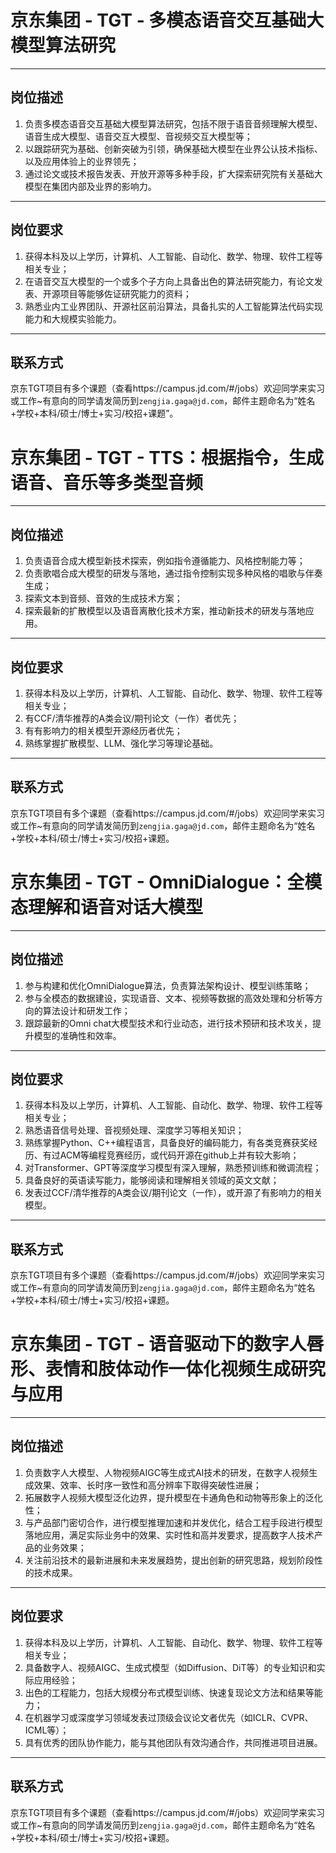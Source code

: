 # 京东集团 - TGT - 多模态语音交互基础大模型算法研究

---
## 岗位描述

1. 负责多模态语音交互基础大模型算法研究，包括不限于语音音频理解大模型、语音生成大模型、语音交互大模型、音视频交互大模型等；
2. 以跟踪研究为基础、创新突破为引领，确保基础大模型在业界公认技术指标、以及应用体验上的业界领先；
3. 通过论文或技术报告发表、开放开源等多种手段，扩大探索研究院有关基础大模型在集团内部及业界的影响力。

---
## 岗位要求

1. 获得本科及以上学历，计算机、人工智能、自动化、数学、物理、软件工程等相关专业；
2. 在语音交互大模型的一个或多个子方向上具备出色的算法研究能力，有论文发表、开源项目等能够佐证研究能力的资料；
3. 熟悉业内工业界团队、开源社区前沿算法，具备扎实的人工智能算法代码实现能力和大规模实验能力。

---
## 联系方式

京东TGT项目有多个课题（查看https://campus.jd.com/#/jobs）欢迎同学来实习或工作~有意向的同学请发简历到`zengjia.gaga@jd.com`，邮件主题命名为“姓名+学校+本科/硕士/博士+实习/校招+课题”。

# 京东集团 - TGT - TTS：根据指令，生成语音、音乐等多类型音频

---
## 岗位描述

1. 负责语音合成大模型新技术探索，例如指令遵循能力、风格控制能力等；
2. 负责歌唱合成大模型的研发与落地，通过指令控制实现多种风格的唱歌与伴奏生成；
3. 探索文本到音频、音效的生成技术方案；
4. 探索最新的扩散模型以及语音离散化技术方案，推动新技术的研发与落地应用。

---
## 岗位要求

1. 获得本科及以上学历，计算机、人工智能、自动化、数学、物理、软件工程等相关专业；
2. 有CCF/清华推荐的A类会议/期刊论文（一作）者优先；
3. 有有影响力的相关模型开源经历者优先；
4. 熟练掌握扩散模型、LLM、强化学习等理论基础。

---
## 联系方式

京东TGT项目有多个课题（查看https://campus.jd.com/#/jobs）欢迎同学来实习或工作~有意向的同学请发简历到`zengjia.gaga@jd.com`，邮件主题命名为“姓名+学校+本科/硕士/博士+实习/校招+课题。

# 京东集团 - TGT - OmniDialogue：全模态理解和语音对话大模型

---
## 岗位描述

1. 参与构建和优化OmniDialogue算法，负责算法架构设计、模型训练策略；
2. 参与全模态的数据建设，实现语音、文本、视频等数据的高效处理和分析等方向的算法设计和研发工作；
3. 跟踪最新的Omni chat大模型技术和行业动态，进行技术预研和技术攻关，提升模型的准确性和效率。

---
## 岗位要求

1. 获得本科及以上学历，计算机、人工智能、自动化、数学、物理、软件工程等相关专业；
2. 熟悉语音信号处理、音视频处理、深度学习等相关知识；
3. 熟练掌握Python、C++编程语言，具备良好的编码能力，有各类竞赛获奖经历、有过ACM等编程竞赛经历，或代码开源在github上并有较大影响；
4. 对Transformer、GPT等深度学习模型有深入理解，熟悉预训练和微调流程；
5. 具备良好的英语读写能力，能够阅读和理解相关领域的英文文献；
6. 发表过CCF/清华推荐的A类会议/期刊论文（一作），或开源了有影响力的相关模型。

---
## 联系方式

京东TGT项目有多个课题（查看https://campus.jd.com/#/jobs）欢迎同学来实习或工作~有意向的同学请发简历到`zengjia.gaga@jd.com`，邮件主题命名为“姓名+学校+本科/硕士/博士+实习/校招+课题。

# 京东集团 - TGT - 语音驱动下的数字人唇形、表情和肢体动作一体化视频生成研究与应用

---
## 岗位描述

1. 负责数字人大模型、人物视频AIGC等生成式AI技术的研发，在数字人视频生成效果、效率、长时序一致性和高分辨率下取得突破性进展；
2. 拓展数字人视频大模型泛化边界，提升模型在卡通角色和动物等形象上的泛化性；
3. 与产品部门密切合作，进行模型推理加速和并发优化，结合工程手段进行模型落地应用，满足实际业务中的效果、实时性和高并发要求，提高数字人技术产品的业务效果；
4. 关注前沿技术的最新进展和未来发展趋势，提出创新的研究思路，规划阶段性的技术成果。

---
## 岗位要求

1. 获得本科及以上学历，计算机、人工智能、自动化、数学、物理、软件工程等相关专业；
2. 具备数字人、视频AIGC、生成式模型（如Diffusion、DiT等）的专业知识和实际应用经验；
3. 出色的工程能力，包括大规模分布式模型训练、快速复现论文方法和结果等能力；
4. 在机器学习或深度学习领域发表过顶级会议论文者优先（如ICLR、CVPR、ICML等）；
5. 具有优秀的团队协作能力，能与其他团队有效沟通合作，共同推进项目进展。

---
## 联系方式

京东TGT项目有多个课题（查看https://campus.jd.com/#/jobs）欢迎同学来实习或工作~有意向的同学请发简历到`zengjia.gaga@jd.com`，邮件主题命名为“姓名+学校+本科/硕士/博士+实习/校招+课题。

